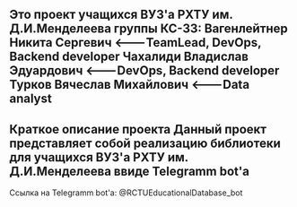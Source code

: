Это проект учащихся ВУЗ'а РХТУ им. Д.И.Менделеева группы КС-33:
  Вагенлейтнер Никита Сергевич   <---TeamLead, DevOps, Backend developer
  Чахалиди Владислав Эдуардович  <---DevOps, Backend developer
  Турков Вячеслав Михайлович     <---Data analyst
------------------------------------------------------------------------
Краткое описание проекта
  Данный проект представляет собой реализацию библиотеки для учащихся ВУЗ'а РХТУ им. Д.И.Менделеева ввиде Telegramm bot'a
------------------------------------------------------------------------
Ссылка на Telegramm bot'a: @RCTUEducationalDatabase_bot

